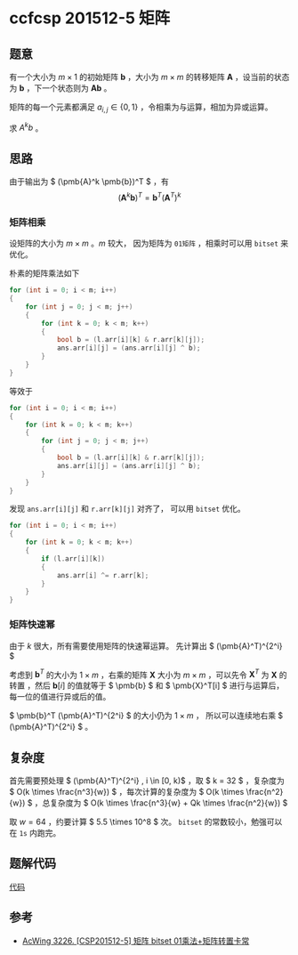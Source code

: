 # ccfcsp 201512-5 矩阵

## 题意

有一个大小为 $m \times 1$ 的初始矩阵 $\pmb{b}$
，大小为 $m \times m$ 的转移矩阵 $\pmb{A}$
，设当前的状态为 $\pmb{b}$ ，下一个状态则为 $\pmb{A} \pmb{b}$ 。

矩阵的每一个元素都满足 $a_{i, j} \in \{0, 1\}$
，令相乘为与运算，相加为异或运算。

求 $A^k b$ 。

## 思路

由于输出为 $ (\pmb{A}^k \pmb{b})^T $
，有
$$ (\pmb{A}^k \pmb{b})^T  = \pmb{b}^T (\pmb{A}^T)^k $$

### 矩阵相乘

设矩阵的大小为 $m \times m$
。$m$ 较大，
因为矩阵为 `01矩阵` ，相乘时可以用 `bitset` 来优化。

朴素的矩阵乘法如下

```cpp
for (int i = 0; i < m; i++)
{
    for (int j = 0; j < m; j++)
    {
        for (int k = 0; k < m; k++)
        {
            bool b = (l.arr[i][k] & r.arr[k][j]);
            ans.arr[i][j] = (ans.arr[i][j] ^ b);
        }
    }
}
```

等效于

```cpp
for (int i = 0; i < m; i++)
{
    for (int k = 0; k < m; k++)
    {
        for (int j = 0; j < m; j++)
        {
            bool b = (l.arr[i][k] & r.arr[k][j]);
            ans.arr[i][j] = (ans.arr[i][j] ^ b);
        }
    }
}
```

发现 `ans.arr[i][j]` 和 `r.arr[k][j]` 对齐了，
可以用 `bitset` 优化。

```cpp
for (int i = 0; i < m; i++)
{
    for (int k = 0; k < m; k++)
    {
        if (l.arr[i][k])
        {
            ans.arr[i] ^= r.arr[k];
        }
    }
}
```

### 矩阵快速幂

由于 $k$ 很大，所有需要使用矩阵的快速幂运算。
先计算出 $ (\pmb{A}^T)^{2^i} $

考虑到 $\pmb{b}^T$ 的大小为 $1 \times m$
，右乘的矩阵 $\pmb{X}$ 大小为 $m \times m$
，可以先令 $\pmb{X}^T$ 为 $\pmb{X}$ 的转置
，然后 $\pmb{b}[i]$ 的值就等于 $ \pmb{b} $ 和 $ \pmb{X}^T[i] $
进行与运算后，每一位的值进行异或后的值。

$ \pmb{b}^T (\pmb{A}^T)^{2^i} $ 的大小仍为 $1 \times m$ ，
所以可以连续地右乘 $ (\pmb{A}^T)^{2^i} $ 。

## 复杂度

首先需要预处理 $ (\pmb{A}^T)^{2^i} , i \in [0, k)$ ，取 $ k = 32 $
，复杂度为 $ O(k \times \frac{n^3}{w}) $
，每次计算的复杂度为 $ O(k \times \frac{n^2}{w}) $
，总复杂度为 $ O(k \times \frac{n^3}{w} + Qk \times \frac{n^2}{w}) $

取 $w=64$ ，约要计算 $ 5.5 \times 10^8 $ 次。 `bitset` 的常数较小，勉强可以在 `1s` 内跑完。

## 题解代码

[代码](main.cpp)

## 参考

* [AcWing 3226. [CSP201512-5] 矩阵 bitset 01乘法+矩阵转置卡常](https://www.acwing.com/solution/content/244818/)